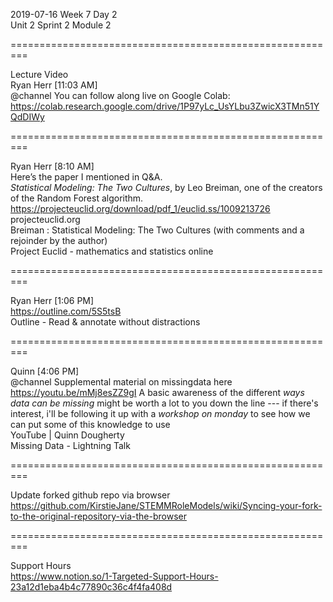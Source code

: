 2019-07-16 Week 7 Day 2   
Unit 2 Sprint 2 Module 2     

=========================================================

Lecture Video  
Ryan Herr [11:03 AM]  
@channel You can follow along live on Google Colab:   
https://colab.research.google.com/drive/1P97yLc_UsYLbu3ZwicX3TMn51YQdDIWy

=========================================================

Ryan Herr [8:10 AM]  
Here’s the paper I mentioned in Q&A.  
_Statistical Modeling: The Two Cultures_, by Leo Breiman, one of the creators of the Random Forest algorithm.   https://projecteuclid.org/download/pdf_1/euclid.ss/1009213726  
projecteuclid.org  
Breiman : Statistical Modeling: The Two Cultures (with comments and a rejoinder by the author)  
Project Euclid - mathematics and statistics online  

=========================================================

Ryan Herr [1:06 PM]  
https://outline.com/5S5tsB  
Outline - Read & annotate without distractions      
 
=========================================================  

Quinn [4:06 PM]  
@channel Supplemental material on missingdata here https://youtu.be/mMj8esZZ9gI A basic awareness of the different _ways data can be missing_ might be worth a lot to you down the line --- if there's interest, i'll be following it up with a *workshop on monday* to see how we can put some of this knowledge to use  
YouTube | Quinn Dougherty  
Missing Data - Lightning Talk  

=========================================================

Update forked github repo via browser  
https://github.com/KirstieJane/STEMMRoleModels/wiki/Syncing-your-fork-to-the-original-repository-via-the-browser  

=========================================================

Support Hours  
https://www.notion.so/1-Targeted-Support-Hours-23a12d1eba4b4c77890c36c4f4fa408d   
